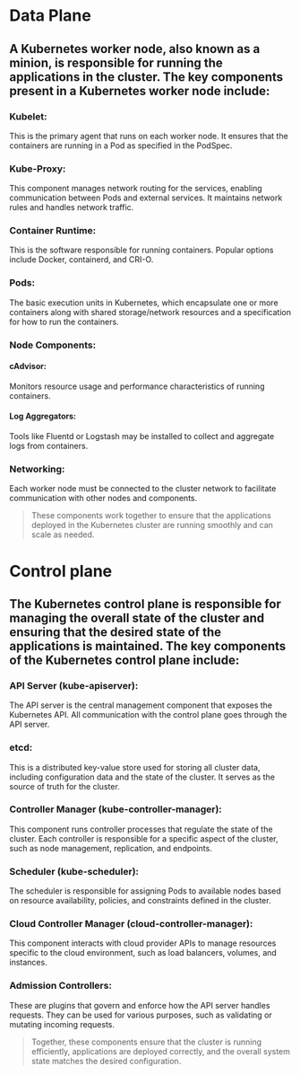 # Data Plane

## A Kubernetes worker node, also known as a minion, is responsible for running the applications in the cluster. The key components present in a Kubernetes worker node include:

### Kubelet: 
This is the primary agent that runs on each worker node. It ensures that the containers are running in a Pod as specified in the PodSpec.

### Kube-Proxy: 
This component manages network routing for the services, enabling communication between Pods and external services. It maintains network rules and handles network traffic.

### Container Runtime: 
This is the software responsible for running containers. Popular options include Docker, containerd, and CRI-O.

### Pods: 
The basic execution units in Kubernetes, which encapsulate one or more containers along with shared storage/network resources and a specification for how to run the containers.

### Node Components:
#### cAdvisor: 
Monitors resource usage and performance characteristics of running containers.
#### Log Aggregators: 
Tools like Fluentd or Logstash may be installed to collect and aggregate logs from containers.

### Networking: 
Each worker node must be connected to the cluster network to facilitate communication with other nodes and components.

> These components work together to ensure that the applications deployed in the Kubernetes cluster are running smoothly and can scale as needed.

# Control plane

## The Kubernetes control plane is responsible for managing the overall state of the cluster and ensuring that the desired state of the applications is maintained. The key components of the Kubernetes control plane include:

### API Server (kube-apiserver): 
The API server is the central management component that exposes the Kubernetes API. All communication with the control plane goes through the API server.

### etcd: 
This is a distributed key-value store used for storing all cluster data, including configuration data and the state of the cluster. It serves as the source of truth for the cluster.

### Controller Manager (kube-controller-manager): 
This component runs controller processes that regulate the state of the cluster. Each controller is responsible for a specific aspect of the cluster, such as node management, replication, and endpoints.

### Scheduler (kube-scheduler): 
The scheduler is responsible for assigning Pods to available nodes based on resource availability, policies, and constraints defined in the cluster.

### Cloud Controller Manager (cloud-controller-manager): 
This component interacts with cloud provider APIs to manage resources specific to the cloud environment, such as load balancers, volumes, and instances.

### Admission Controllers: 
These are plugins that govern and enforce how the API server handles requests. They can be used for various purposes, such as validating or mutating incoming requests.

> Together, these components ensure that the cluster is running efficiently, applications are deployed correctly, and the overall system state matches the desired configuration.
